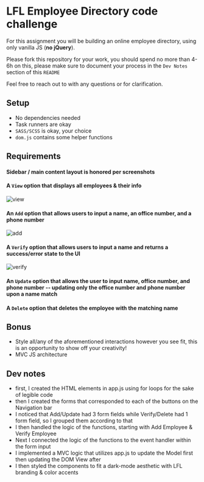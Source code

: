 # LFL Employee Directory code challenge

For this assignment you will be building an online employee directory, using only vanilla JS (**no jQuery**).

Please fork this repository for your work, you should spend no more than 4-6h on this, please make sure to document your process in the `Dev Notes` section of this `README`

Feel free to reach out to with any questions or for clarification.

## Setup
- No dependencies needed
- Task runners are okay
- `SASS/SCSS` is okay, your choice
- `dom.js` contains some helper functions

## Requirements
#### Sidebar / main content layout is honored per screenshots

#### A `View` option that displays all employees & their info

![view](images/print.png)

#### An `Add` option that allows users to input a name, an office number, and a phone number

![add](images/add.png)

#### A `Verify` option that allows users to input a name and returns a success/error state to the UI

![verify](images/verify.png)

#### An `Update` option that allows the user to input name, office number, and phone number -- updating only the office number and phone number upon a name match

#### A `Delete` option that deletes the employee with the matching name

## Bonus
- Style all/any of the aforementioned interactions however you see fit, this is an opportunity to show off your creativity!
- MVC JS architecture

## Dev notes
- first, I created the HTML elements in app.js using for loops for the sake of legible code
- then I created the forms that corresponded to each of the buttons on the Navigation bar
- I noticed that Add/Update had 3 form fields while Verify/Delete had 1 form field, so I grouped them according to that
- I then handled the logic of the functions, starting with Add Employee & Verify Employee
- Next I connected the logic of the functions to the event handler within the form input
- I implemented a MVC logic that utilizes app.js to update the Model first then updating the DOM View after
- I then styled the components to fit a dark-mode aesthetic with LFL branding & color accents
